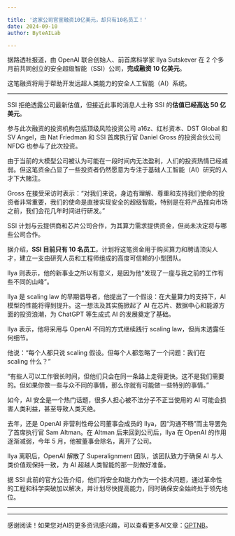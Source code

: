 ```yaml
---

title: '这家公司官宣融资10亿美元，却只有10名员工！'
date: 2024-09-10
author: ByteAILab

---
```


据路透社报道，由 OpenAI 联合创始人、前首席科学家 Ilya Sutskever 在 2 个多月前共同创立的安全超级智能（SSI）公司，**完成融资 10 亿美元**。

这笔融资将用于帮助开发远超人类能力的安全人工智能（AI）系统。

---


SSI 拒绝透露公司最新估值，但接近此事的消息人士称 SSI 的**估值已经高达 50 亿美元**。

参与此次融资的投资机构包括顶级风险投资公司 a16z、红杉资本、DST Global 和 SV Angel，由 Nat Friedman 和 SSI 首席执行官 Daniel Gross 的投资合伙公司 NFDG 也参与了此次投资。

由于当前的大模型公司被认为可能在一段时间内无法盈利，人们的投资热情已经减弱。但这笔资金凸显了一些投资者仍然愿意为专注于基础人工智能（AI）研究的人才下大赌注。

Gross 在接受采访时表示：“对我们来说，身边有理解、尊重和支持我们使命的投资者非常重要，我们的使命是直接实现安全的超级智能，特别是在将产品推向市场之前，我们会花几年时间进行研发。”

SSI 计划与云提供商和芯片公司合作，为其算力需求提供资金，但尚未决定将与哪些公司合作。

据介绍，**SSI 目前只有 10 名员工**，计划将这笔资金用于购买算力和聘请顶尖人才，建立一支由研究人员和工程师组成的高度可信赖的小型团队。

Ilya 则表示，他的新事业之所以有意义，是因为他“发现了一座与我之前的工作有些不同的山峰”。

Ilya 是 scaling law 的早期倡导者，他提出了一个假设：在大量算力的支持下，AI 模型的性能将得到提升。这一想法及其实施掀起了 AI 在芯片、数据中心和能源方面的投资浪潮，为 ChatGPT 等生成式 AI 的发展奠定了基础。

Ilya 表示，他将采用与 OpenAI 不同的方式继续践行 scaling law，但尚未透露任何细节。

他说：“每个人都只说 scaling 假设。但每个人都忽略了一个问题：我们在 scaling 什么？”

“有些人可以工作很长时间，但他们只会在同一条路上走得更快。这不是我们需要的。但如果你做一些与众不同的事情，那么你就有可能做一些特别的事情。”

如今，AI 安全是一个热门话题，很多人担心被不法分子不正当使用的 AI 可能会损害人类利益，甚至导致人类灭绝。

去年，还是 OpenAI 非营利性母公司董事会成员的 Ilya，因“沟通不畅”而主导罢免了首席执行官 Sam Altman。在 Altman 后来回到公司后，Ilya 在 OpenAI 的作用逐渐减弱，今年 5 月，他被董事会除名，离开了公司。

Ilya 离职后，OpenAI 解散了 Superalignment 团队，该团队致力于确保 AI 与人类价值观保持一致，为 AI 超越人类智能的那一刻做好准备。

据 SSI 此前的官方公告介绍，他们将安全和能力作为一个技术问题，通过革命性的工程和科学突破加以解决，并计划尽快提高能力，同时确保安全始终处于领先地位。

---
---
感谢阅读！如果您对AI的更多资讯感兴趣，可以查看更多AI文章：[GPTNB](https://gptnb.com)。